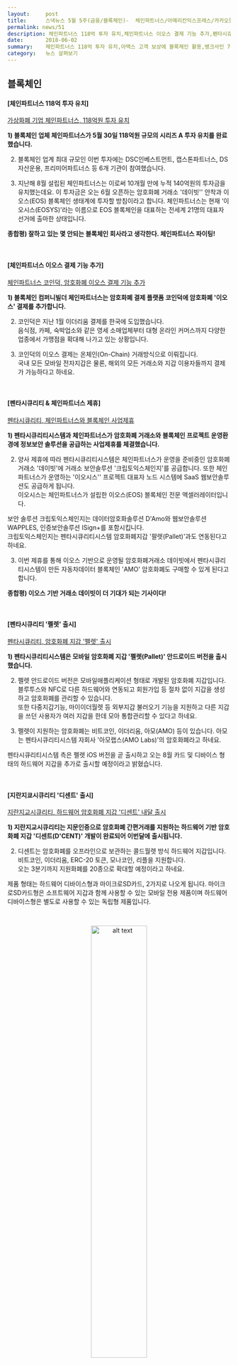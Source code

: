 ```yaml
---
layout:     post
title:      스낵뉴스 5월 5주(금융/블록체인)-  체인파트너스/아메리칸익스프레스/카카오등
permalink: news/51
description: 체인파트너스 118억 투자 유치,체인파트너스 이오스 결제 기능 추가,펜타시큐리티 & 체인파트너스 제휴,펜타시큐리티 '펠렛' 출시,지란지쿄시큐리티 '디센트' 출시,아맥스 미 금융업계 최초로 고객 보상에 블록체인 활용,온라인 본인확인 규제 완화,뱅크사인 7월 중 출시,카카오페이 QR송금 범위 소상공인까지 확대,콰라 금융예측 앱 '코쇼' 출시,케이뱅크 1500억 유상증자 추진
date:       2018-06-02
summary:    체인파트너스 118억 투자 유치,아맥스 고객 보상에 블록체인 활용,뱅크사인 7월 중 출시,카카오페이 QR송금 소상공인 가능 등
category:   뉴스 살펴보기
---
```


## 블록체인 

#### [체인파트너스 118억 투자 유치]

[ 가상화폐 기업 체인파트너스, 118억원 투자 유치](http://news.hankyung.com/article/201805300371g)

<strong>1) 블록체인 업체 체인파트너스가 5월 30일 118억원 규모의 시리즈 A 투자 유치를 완료했습니다.</strong>

2) 블록체인 업계 최대 규모인 이번 투자에는 DSC인베스트먼트, 캡스톤파트너스, DS자산운용, 프리미어파트너스 등 6개 기관이 참여했습니다.

3) 지난해 8월 설립된 체인파트너스는 이로써 10개월 만에 누적 140억원의 투자금을 유치했는데요. 
이 투자금은 오는 6월 오픈하는 암호화폐 거래소 '데이빗'' 안착과 이오스(EOS) 블록체인 생태계에 투자할 방침이라고 합니다.
체인파트너스는 현재 ‘이오시스(EOSYS)’라는 이름으로 EOS 블록체인을 대표하는 전세계 21명의 대표자 선거에 출마한 상태입니다. 

<strong> 종합평) 잘하고 있는 몇 안되는 블록체인 회사라고 생각한다. 체인파트너스 파이팅!</strong>

<br>

#### [체인파트너스 이오스 결제 기능 추가]

[체인파트너스 코인덕, 암호화폐 이오스 결제 기능 추가](http://www.fnnews.com/news/201806010924485525)

<strong>1) 블록체인 컴퍼니빌더 체인파트너스는 암호화폐 결제 플랫폼 코인덕에 암호화폐 '이오스' 결제를 추가합니다.</strong>

2) 코인덕은 지난 1월 이더리움 결제를 한국에 도입했습니다.   
음식점, 카페, 숙박업소와 같은 영세 소매업체부터 대형 온라인 커머스까지 다양한 업종에서 가맹점을 확대해 나가고 있는 상황입니다.

3) 코인덕의 이오스 결제는 온체인(On-Chain) 거래방식으로 이뤄집니다.   
국내 모든 모바일 전자지갑은 물론, 해외의 모든 거래소와 지갑 이용자들까지 결제가 가능하다고 하네요. 

<br>

#### [펜타시큐리티 & 체인파트너스 제휴]

[펜타시큐리티, 체인파트너스와 블록체인 사업제휴](http://www.zdnet.co.kr/news/news_view.asp?artice_id=20180525181101&type=det&re=)

<strong>1) 펜타시큐리티시스템과 체인파트너스가 암호화폐 거래소와 블록체인 프로젝트 운영환경에 정보보안 솔루션을 공급하는 사업제휴를 체결했습니다.</strong>

2) 양사 제휴에 따라 펜타시큐리티시스템은 체인파트너스가 운영을 준비중인 암호화폐거래소 '데이빗'에 거래소 보안솔루션 '크립토익스체인지'를 공급합니다. 
또한 체인파트너스가 운영하는 '이오시스'' 프로젝트 대표자 노드 시스템에 SaaS 웹보안솔루션도 공급하게 됩니다.   
이오시스는 체인파트너스가 설립한 이오스(EOS) 블록체인 전문 액셀러레이터입니다.

보안 솔루션 크립토익스체인지는 데이터암호화솔루션 D'Amo와 웹보안솔루션 WAPPLES, 인증보안솔루션 ISign+를 포함시킵니다.  
크립토익스체인지는 펜타시큐리티시스템 암호화폐지갑 '팔렛(Pallet)'과도 연동된다고 하네요.

3) 이번 제휴를 통해 이오스 기반으로 운영될 암호화폐거래소 데이빗에서 펜타시큐리티시스템이 만든 자동차데이터 블록체인 'AMO' 암호화폐도 구매할 수 있게 된다고 합니다.

<strong> 종합평) 이오스 기반 거래소 데이빗이 더 기대가 되는 기사이다!</strong>


<br>

#### [펜타시큐리티 '펠렛' 출시]

<a href="http://www.zdnet.co.kr/news/news_view.asp?artice_id=20180529110859&type=det&re=" onclick="ga(‘send’, ‘event’, ‘기사’, ‘블록체인’, ‘펜타시큐리티’)"><span>펜타시큐리티, 암호화폐 지갑 '펠렛' 출시</span></a>



<strong>1) 펜타시큐리티시스템은 모바일 암호화폐 지갑 '펠렛(Pallet)' 안드로이드 버전을 출시했습니다.</strong>

2) 펠렛 안드로이드 버전은 모바일애플리케이션 형태로 개발된 암호화폐 지갑입니다.   
블루투스와 NFC로 다른 하드웨어와 연동되고 회원가입 등 절차 없이 지갑을 생성하고 암호화폐를 관리할 수 있습니다.   
또한 다중지갑기능, 마이이더월렛 등 외부지갑 불러오기 기능을 지원하고 다른 지갑을 쓰던 사용자가 여러 지갑을 한데 모아 통합관리할 수 있다고 하네요.

3) 펠렛이 지원하는 암호화폐는 비트코인, 이더리움, 아모(AMO) 등이 있습니다. 
아모는 펜타시큐리티시스템 자회사 '아모랩스(AMO Labs)'의 암호화폐라고 하네요.

펜타시큐리티시스템 측은 펠렛 iOS 버전을 곧 출시하고 오는 8월 카드 및 디바이스 형태의 하드웨어 지갑을 추가로 출시할 예정이라고 밝혔습니다.

<br>

#### [지란지쿄시큐리티 '디센트' 출시]

[ 지란지교시큐리티, 하드웨어 암호화폐 지갑 '디센트' 내달 출시](http://www.zdnet.co.kr/news/news_view.asp?artice_id=20180529113726&type=det&re=)

<strong>1) 지란지교시큐리티는 지문인증으로 암호화폐 간편거래를 지원하는 하드웨어 기반 암호화폐 지갑 '디센트(D'CENT)' 개발이 완료되어 이번달에 출시됩니다.</strong>

2) 디센트는 암호화폐를 오프라인으로 보관하는 콜드월렛 방식 하드웨어 지갑입니다.
비트코인, 이더리움, ERC-20 토큰, 모나코인, 리플을 지원합니다.  
오는 3분기까지 지원화폐를 20종으로 확대할 예정이라고 하네요.

제품 형태는 하드웨어 디바이스형과 마이크로SD카드, 2가지로 나오게 됩니다. 
마이크로SD카드형은 소프트웨어 지갑과 함께 사용할 수 있는 모바일 전용 제품이며 하드웨어 디바이스형은 별도로 사용할 수 있는 독립형 제품입니다.

<br>

<p align ="middle">	
 <img src="http://image.zdnet.co.kr/2018/05/29/imc_oK9DvFtc6DKc0VSo.jpg" alt="alt text" width = "50%">
</p>

<br>


3) 디센트는 지문인증으로 간편거래를 지원하며 패스트 아이덴티티 온라인(FIDO) 표준 유니버설 어센티케이션 프레임워크(UAF) 규격에 대응합니다.   
또한 디센트와 동기화되는 모바일애플리케이션 형태 암호화폐 지갑도 제공하는데요.  
iOS 및 안드로이드 기기와 무선통신을 지원하는 저전력블루투스(BLE) 인터페이스를 탑재했다고 합니다.

4) 지란지교시큐리티 측은 연내 디센트 하드웨어 디바이스, 마이크로SD 모델을 출시하고 내년 상반기 디센트 클라우드 백업 서비스를 시작할 예정이라고 밝혔습니다.   
디센트 클라우드 백업 서비스는 월렛 복구, 관리자를 통한 앱 설치 및 제거, 보안 업데이트 등 개인별 특화된 관리 기능을 제공할 예정입니다.

<br>

#### [아맥스 미 금융업계 최초로 고객 보상에 블록체인 활용]

[아멕스 ‘美금융사 최초’ 고객보상제도에 블록체인 활용](http://www.fnnews.com/news/201805271235289073)

<strong>1) 미국 신용카드회사 아메리칸익스프레스가 고객보상프로그램에 하이퍼레저 기술을 접목했습니다. </strong>

2) 아멕스는 이를 위해 온라인 도매업체 박스드(Boxed)와 제휴를 맺었다고 밝혔습니다. 
이제 가맹점들은 자체 플랫폼에서 멤버십 보상서비스 생성이 가능해졌습니다. 
아멕스가 보유·관리하는 블록체인 기술을 통해, 특정 제품을 대상으로 하거나 일별 또는 주 단위로 포인트 적립 서비스를 실시할 수 있다고 하네요.

3) 아멕스는 치리오스 시리얼과 플랜터 견과류, 도브의 비누제품으로 시작해 몇 개월 안에 거의 모든 가맹점으로 대상제품을 확대할 계획이라 밝혔습니다.

크리스 크래치올로 아멕스 멤버십리워드 총괄은 “가맹점들이 일별 또는 주 단위로 보상프로그램을 만들 수 있게 됐다. 고객들은 가맹점 앱(응용프로그램)을 내려 받기만 하면 된다. 가맹점들이 다양한 보상 방법을 찾을 수 있을 것”이라고 발언했습니다. 

<strong> 종합평) 지난번에 케세이퍼시픽이 블록체인을 도입한다고 소개한 적이 있는데 이번에는 금융 공룡 아메리칸 익스프레스의 사례이다. 점점 블록체인의 활용처가 늘어나고 있다.</strong>

<br>

- - -

## 금융

#### [온라인 본인확인 규제 완화]

[ 온라인 본인확인 시장, 규제 확 푼다..네이버·카카오도 진입 가능](http://www.edaily.co.kr/news/news_detail.asp?newsId=01735126619213184&mediaCodeNo=257&OutLnkChk=Y)

<strong>1) 국무조정실이 논란이 컸던 온라인 본인확인기관 지정제도와 주민번호 CI 정책을 바꾸기로 결정했습니다.</strong>

<br>

<p align ="middle">	
 <img src="http://image.edaily.co.kr/images/photo/files/NP/S/2018/05/PS18052700588.jpg" alt="alt text" width = "70%">
</p>

<br>



2) 온라인 본인확인이란 인터넷으로 물건이나 콘텐츠를 살 때 신분을 확인하는 것으로 현재 이동통신사 3사가 휴대폰 인증 등을 통해 진행하고 있습니다.
주민번호 CI란 서비스 연계를 위한 웹사이트 간 공통식별자입니다. 암호화된 정보로 존재하는데, CI를 이용하면 주민번호를 갖고 있지 않아도 유관사이트에서 동일인임을 확인할 수 있습니다.

다만 CI 자체만으로 개인을 식별해 낼 순 없습니다. 

현재 주민번호 CI는 아이핀 본인확인기관(신용평가사)과 범용 공인인증서 본인확인기관들(금융결제원 등)에 독점되어있었고, 다른 인증서비스 회사들은 이용하기 곤란한 상황이었습니다. 
휴대전화 문자 인증을 하는 이동통신 3사도 법적 지위는 신평사와 같은 본인확인기관이나, 민간 아이핀 기관에 CI 생성을 요청하고 이를 받아 고객사에 전달하고 있습니다.   


3) 이에 국무조정실은 온라인 본인확인 인증 시장 경쟁 활성화를 위해 본인확인기관 지정 시 법대로 지정하고 신용평가회사가 사실상 독점하는 ‘주민번호 CI’ 제도 도 개선키로 결정했습니다. 

본인확인 서비스에 반드시 필요한 주민번호 CI(연계정보)는 2012년 규제 이전으로 돌아간다고 합니다.

4) 앞으로는 본인확인 기관으로 지정되면 CI 생성모듈을 받아 직접 활용할 수 있다고 합니다. 
규제가 풀리면 ‘카카오페이’나 ‘네이버페이’ 같은 결제 서비스는 더 편리해질 것으로 예상됩니다.  
‘카카오페이’는 이미 모바일 메신저 기반 전자서명 인증 서비스인 ‘카카오페이 인증’을 제공 중인데, 첫 발급 때는 휴대전화 본인확인이 필요했었습니다. 
‘네이버페이’ 또한 이용하려면 본인 휴대전화 인증을 해야 했던 상황입니다. 

규제가 완화되면 신용카드 근거리무선통신(NFC) 회사인 한국NFC,한국스마트카드 등도 온라인 본인확인 시장에 뛰어들 수 있게 됩니다. 


<strong> 종합평) 공인인증서 폐지 이후 혁신적인 제도 개선인 것 같다. 이제 앞으로 핀테크 서비스가 더 발전할 수 있을 듯!</strong>

<br>

#### [뱅크사인 7월 중 출시]

[ 은행권 ‘뱅크사인’ 7월 중 출시](http://www.seoul.co.kr/news/newsView.php?id=20180528018022&wlog_tag3=naver)

<strong>1) 공인인증서를 대체할 은행권 공동 인증서비스인 ‘뱅크사인’(BankSign)이 7월 중 정식으로 나오게 됩니다.  </strong>

2) 은행권은 2016년 11월 은행연합회를 중심으로 ‘은행권 블록체인 컨소시엄’을 구성했고 지난해 2월 블록체인을 활용하는 첫 시범사업으로 고객인증 업무를 선정했습니다.  
지난해 말 삼성SDS와 용약계약을 맺었고 지난달 27일부터 신한·KB국민·KEB하나·IBK기업·BNK부산·전북은행 등 6개 은행에서 시범서비스를 진행중입니다.  
이에 최종 점검을 거쳐 7월부터 18개 은행이 순차적으로 뱅크사인을 시작할 예정이라고 합니다. 

3) 뱅크사인은 우선 모바일용으로 출시되며 각 은행 앱에서 내려받을 수 있습니다. 인증 수단은 개인식별번호(pin)이고, 패턴이나 지문을 추가할 수 있다고 하네요.   
한 차례 발급받으면 3년 동안 사용할 수 있으며 기존 공인인증서 유효기간(1년)보다 길고 발급 수수료도 없습니다.

4) 뱅크사인은 국내에 거주하는 개인이면 누구나 발급받을 수 있습니다. 내국인뿐만 아니라 재외국민, 외국인도 가능합니다.   
다만 국내 은행계좌를 보유하고 전자금융거래와 통신사 휴대폰 본인확인서비스에 가입해야 한다고 하네요.

개인이 발급받을 때 수수료는 없지만 은행 외 다른 금융회사와 온라인 쇼핑몰 등 뱅크사인을 이용하려는 회사는 이용 수수료를 낼 수 있습니다.  
은행권은 향후 뱅크사인을 다른 업권과 연계해 활용하고 공공기관 등으로 확대한다는 계획을 밝혔습니다. 

<strong> 종합평) 뱅크사인이라.. 	별도의 앱을 깔아야하는 것 부터가 isp의 향기가 나서 보기가 싫어졌다. </strong>

<br>

#### [카카오페이 QR송금 범위 소상공인까지 확대] 

[카카오페이, 소상공인 대상 'QR결제' 신청받는다](http://news1.kr/articles/?3328775)

<strong>1) 카카오페이가 소상공인들을 대상으로 현금거래시 활용할 수 있는 '카카오페이 QR결제' 서비스신청을 받습니다.</strong>

2) '카카오페이 QR결제'는 카카오페이가 작년 9월 출시한 'QR송금' 서비스를 소상공인이 수수료 없이 손쉽게 활용할 수 있는 결제프로그램입니다.   
고객은 사업자의 계좌와 연결된 QR코드를 스마트폰으로 스캔해 빠르고 안전하게 현금 거래를 완료할 수 있습니다.

3) 이제는 '카카오페이 QR결제'를 활용해 결제 수수료에 대한 부담을 줄이고, 고객에게 계좌번호를 알려주거나 잔돈을 거슬러 주는 번거로움도 덜 수 있게 됩니다. 
또한 모든 송금 기록은 카카오톡에서 실시간 확인할 수 있어 관리도 용이해질 것 같네요.

<br>

#### [콰라 금융예측 앱 '코쇼' 출시]

[ 콰라, 금융전망 인공지능 앱 ‘코쇼(KOSHO)’ 베타서비스 출시](http://www.ddaily.co.kr/news/article.html?no=169246)

<strong>1) 콰라소프트가 딥러닝 로보어드바이저 ‘코쇼(KOSHO.ai)’ 베타 서비스를 출시했습니다.</strong>  
일반 투자자들을 대상으로 한 글로벌 앱으로 한국과 싱가포르에 국문 및 영문으로 동시 론칭했네요.

<br>

<p align ="middle">	
 <img src="http://www.ddaily.co.kr/data/photos/cdn/20180522/art_1527552994.png" alt="alt text" width = "70%">
</p>

<br>

2) 콰라소프트의 핵심 기술인 딥러닝 알고리즘 ‘마켓드리머(Market Dreamer)'는 전 세계 4억 개 이상의 데이터를 분석하여 주식 / 금융 지표/ 암호화폐의 일주일 후 전망과 기업 정보, 전 세계 실시간 차트와 뉴스 정보를 제공합니다.   
사용자는 자신이 관심 있는 항목이 일주일 후 상승 또는 하락할지 퀴즈처럼 풀면서 리워드를 얻고, 해당 종목의 분석 정보를 얻을 수 있다고 하네요. 

현재 코쇼 베타 버전을 통해 확인할 수 있는 종목은 국내 코스피, 코스닥에 상장된 주식, 뉴욕 증권거래소(NYSE), 나스닥 증권거래소(NASDAQ), 싱가포르 증권거래소(SGX), 일본, 대만, 홍콩 등의 주요 주식 17,000개가 있습니다. 
또한, 비트코인, 이더리움 등 주요 암호화폐 22종의 예측 전망도 함께 제공합니다.   

3) 사용자는 주식, 가상화폐, 금융지표에 대한 예측 정보를 확인할 때마다 소정의 코인을 받으며, 이를 현금처럼 활용할 수 있다고 하네요. 

<strong> 종합평) 시장예측이라.. 어떻게 구성되는지는 서비스를 써보면 조금 감이 올 것 같다. 테스팅 해봐야지.</strong>


<br>

#### [케이뱅크 1500억 유상증자 추진]
[케이뱅크 이사회, 1500억 유상증자 결의](http://www.ddaily.co.kr/news/article.html?no=169316)

<strong>1) 케이뱅크가 30일 이사회에서 주당 5000원, 3000만주 규모 신주 발행을 결의했습니다.</strong>

2) 보통주 2400만주, 전환주 600만주로 총 1500억원 규모 증자를 추진합니다. 
케이뱅크는 설립 당시 초기자본금에 대한 각 주주사별 보유 지분율에 따라 신주를 배정할 계획으로 7월 12일 주금 납입일 이후 증자 결과가 최종 확정될 예정이라고 밝혔습니다. 

보통주 보유 기준으로 주요주주는 우리은행(13.79%)/ KT(10.0%)/ NH투자증권(10.0%)/ 한화생명(9.41%)/ GS리테일(9.26%)/ KG이니시스(6.61%)/ 다날 (6.61%) 등입니다.

3)케이뱅크는 증자 이후 시장 상황을 감안해 고객에게 혜택을 줄 수 있도록 기존 상품 재정비 및 신규 상품 출시를 추진할 예정이라고 하네요. 








